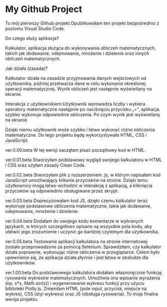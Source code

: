 # My Github Project
To mój pierwszy Github projekt.Opublikowałam ten projekt bezpośrednio z poziomu Visual Studio Code.

Do czego służy aplikacja?

Kalkulator, aplikacja służąca do wykonywania obliczeń matematycznych, takich jak dodawanie, odejmowanie, mnożenie i dzielenie oraz innych obliczeń matematycznych.

Jak działa (zasada)?

Kalkulator działa na zasadzie przyjmowania danych wejściowych od użytkownika, później przetwarza dane w celu wykonania określonej operacji matematycznej. Wynik obliczeń jest następnie wyświetlany na ekranie.

Interakcja z użytkownikiem:Użytkownik wprowadza liczby i wybiera operatory matematyczne następnie po naciśnięciu przycisku „=”, aplikacja szybko wykonuje odpowiednie obliczenia. Po czym wynik jest wyświetlany na ekranie.

Dzięki niemu użytkownik może szybko i łatwo wykonać różne obliczenia matematyczne.
Do tego projektu będę wykorzystywała HTML, CSS i JavaScript.

ver.0.00.beta
W tej wersji zaczęłam pisać początkowy kod w HTML.

ver.0.01.beta 
Stworzyłam podstawowy wygląd swojego kalkulatoru w HTML i CSS oraz użyłam zasady Clean Code.

ver.0.02.beta
Stworzyłam plik z rozszerzeniem .js, w którym napisałam kod JavaScript umożliwiający klikanie przycisków na stronie. Dzięki temu użytkownicy mogą łatwo wchodzić w interakcję z aplikacją, a kliknięcia przycisków są odpowiednio obsługiwane przez skrypt.

ver.0.03.beta
Doprecyzowałam kod JS, dzięki czemu kalkulator teraz wykonuje podstawowe obliczenia matematyczne, takie jak dodawanie, odejmowanie, mnożenie i dzielenie.

ver.0.04.beta
Dodałam do swojego kodu komentarze w wybranych językach, w których szczegółowo opisane są wszystkie pola kodu, aby ułatwić jego zrozumienie i uczynić go bardziej czytelnym dla użytkownika.

ver.0.05.beta
Testowanie aplikacji kalkulatora na stronie internetowej zostało przeprowadzone za pomocą Selenium. Sprawdziłam, czy kalkulator działa poprawnie, wykonując różne obliczenia w przeglądarce. Celem było upewnienie się, że aplikacja działa płynnie i jest łatwa w obsłudze dla użytkowników.

ver.1.00.beta
Do podstawowego kalkulatora dodałam własnoręcznie funkcję rysowania wykresów matematycznych. Umożliwia ona wpisanie wyrażenia (np. x*x, Math.sin(x)) i wygenerowanie wykresu funkcji przy użyciu biblioteki Plotly.js. Zmieniłam HTML (pole input, przycisk, miejsce na wykres), CSS (styl wykresu) oraz JS (obsługa rysowania). To moja finalna wersja projektu.
